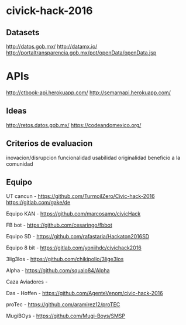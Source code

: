 # civick-hack-2016

## Datasets

http://datos.gob.mx/
http://datamx.io/
http://portaltransparencia.gob.mx/pot/openData/openData.jsp

# APIs
http://ctbook-api.herokuapp.com/
http://semarnapi.herokuapp.com/

## Ideas

http://retos.datos.gob.mx/
https://codeandomexico.org/


## Criterios de evaluacion
inovacion/disrupcion	funcionalidad	usabilidad	originalidad	beneficio a la comunidad

## Equipo

UT cancun - https://github.com/TurmoilZero/Civic-hack-2016 https://gitlab.com/gake/de

Equipo KAN  -   https://github.com/marcosamo/civicHack

FB bot - https://github.com/cesaringo/fbbot

Equipo SD - https://github.com/rafastaria/Hackaton2016SD

Equipo 8 bit - https://gitlab.com/yoniihdc/civichack2016

3lig3los - https://github.com/chikipollo/3lige3los

Alpha - https://github.com/squalo84/Alpha

Caza Aviadores - 	

Das - Hoffen - https://github.com/AgenteVenom/civic-hack-2016

proTec - https://github.com/aramirez12/proTEC

MugiBOys - https://github.com/Mugi-Boys/SMSP